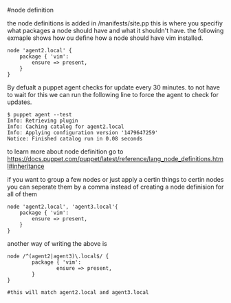 #node definition  

the node definitions is added in /manifests/site.pp
this is where you specifiy what packages a node should have and what it shouldn't have. the following exmaple shows how ou define how a node should have vim installed.

	node 'agent2.local' {
		package { 'vim':
			ensure => present,
		}
	}

By defualt a puppet agent checks for update every 30 minutes. to not have to wait for this we can run the following line to force the agent to check for updates.

	$ puppet agent --test
	Info: Retrieving plugin
	Info: Caching catalog for agent2.local
	Info: Applying configuration version '1479647259'
	Notice: Finished catalog run in 0.08 seconds
	
to learn more about node definition go to https://docs.puppet.com/puppet/latest/reference/lang_node_definitions.html#inheritance

if you want to group a few nodes or just apply a certin things to certin nodes you can seperate them by a comma instead of creating a node definision for all of them

	node 'agent2.local', 'agent3.local'{
		package { 'vim':
			ensure => present,
		}
	}

another way of writing the above is

	node /^(agent2|agent3)\.local$/ {
       		package { 'vim':
                	ensure => present,
        	}
	}
	
	#this will match agent2.local and agent3.local 




